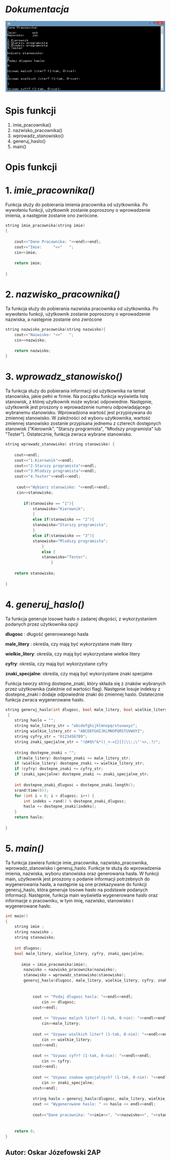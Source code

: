 # ***Dokumentacja***

![screenshot.png](/Assets/screenshot.png)

# Spis funkcji
1. imie_pracownika()
2. nazwisko_pracownika()
3. wprowadz_stanowisko()
4. generuj_haslo()
5. main()


# Opis funkcji 

# 1. *imie_pracownika()*

Funkcja służy do pobierania imienia pracownika od użytkownika. Po wywołaniu funkcji, użytkownik zostanie poproszony o wprowadzenie imienia, a następnie zostanie ono zwrócone.

```C++
string imie_pracownika(string imie)
{

    cout<<"Dane Pracownika: "<<endl<<endl;
    cout<<"Imie:     "<<"   ";
    cin>>imie;

    return imie;

}
```
# 2. *nazwisko_pracownika()*

Ta funkcja służy do pobierania nazwiska pracownika od użytkownika. Po wywołaniu funkcji, użytkownik zostanie poproszony o wprowadzenie nazwiska, a następnie zostanie ono zwrócone

```C++
string nazwisko_pracownika(string nazwisko){
    cout<<"Nazwisko: "<<"   ";
    cin>>nazwisko;

    return nazwisko;
}
```
# 3. *wprowadz_stanowisko()*

Ta funkcja służy do pobierania informacji od użytkownika na temat stanowiska, jakie pełni w firmie. Na początku funkcja wyświetla listę stanowisk, z której użytkownik może wybrać odpowiednie. Następnie, użytkownik jest proszony o wprowadzenie numeru odpowiadającego wybranemu stanowisku. Wprowadzona wartość jest przypisywana do zmiennej stanowisko. W zależności od wyboru użytkownika, wartość zmiennej stanowisko zostanie przypisana jednemu z czterech dostępnych stanowisk ("Kierownik", "Starszy programista", "Młodszy programista" lub "Tester"). Ostatecznie, funkcja zwraca wybrane stanowisko.

```C++
string wprowadz_stanowisko( string stanowisko) {

    cout<<endl;
    cout<<"1.Kierownik"<<endl;
    cout<<"2.Starszy programista"<<endl;
    cout<<"3.Mlodszy programista"<<endl;
    cout<<"4.Tester"<<endl<<endl;

     cout<<"Wybierz stanowisko: "<<endl<<endl;
     cin>>stanowisko;

        if(stanowisko == "1"){
            stanowisko="Kierownik";
            }
            else if(stanowisko == "2"){
            stanowisko="Starszy programista";
            }
            else if(stanowisko == "3"){
            stanowisko="Mlodszy programista";
                }
                else {
                stanowisko="Tester";
                    }

    return stanowisko;

}
```

# 4. *generuj_haslo()*

Ta funkcja generuje losowe hasło o zadanej długości, z wykorzystaniem podanych przez użytkownika opcji



**dlugosc** : długość generowanego hasła

**male_litery** : określa, czy mają być wykorzystane małe litery

**wielkie_litery**: określa, czy mają być wykorzystane wielkie litery

**cyfry**: określa, czy mają być wykorzystane cyfry

**znaki_specjalne**: określa, czy mają być wykorzystane znaki specjalne



Funkcja tworzy string dostepne_znaki, który składa się z znaków wybranych przez użytkownika (zależnie od wartości flag). Następnie losuje indeksy z dostepne_znaki i dodaje odpowiednie znaki do zmiennej haslo. Ostatecznie funkcja zwraca wygenerowane hasło.

```C++
string generuj_haslo(int dlugosc, bool male_litery, bool wielkie_litery, bool cyfry, bool znaki_specjalne)
 {
    string haslo = "";
    string male_litery_str = "abcdefghijklmnopqrstuvwxyz";
    string wielkie_litery_str = "ABCDEFGHIJKLMNOPQRSTUVWXYZ";
    string cyfry_str = "0123456789";
    string znaki_specjalne_str = "!@#$%^&*()_+-={}[]|\\:;\"'<>,.?/";

    string dostepne_znaki = "";
     if(male_litery) dostepne_znaki += male_litery_str;
    if (wielkie_litery) dostepne_znaki += wielkie_litery_str;
    if (cyfry) dostepne_znaki += cyfry_str;
    if (znaki_specjalne) dostepne_znaki += znaki_specjalne_str;

    int dostepne_znaki_dlugosc = dostepne_znaki.length();
    srand(time(0));
    for (int i = 0; i < dlugosc; i++) {
        int indeks = rand() % dostepne_znaki_dlugosc;
        haslo += dostepne_znaki[indeks];
    }
    return haslo;

}
```

# 5. *main()*

Ta funkcja zawiera funkcje imie_pracownika, nazwisko_pracownika, wprowadz_stanowisko i generuj_haslo. Funkcje te służą do wprowadzenia imienia, nazwiska, wyboru stanowiska oraz generowania hasła. W funkcji main, użytkownik jest proszony o podanie informacji potrzebnych do wygenerowania hasła, a następnie są one przekazywane do funkcji generuj_haslo, która generuje losowe hasło na podstawie podanych informacji. Następnie, funkcja main wyświetla wygenerowane hasło oraz informacje o pracowniku, w tym imię, nazwisko, stanowisko i wygenerowane hasło.

```C++
int main()
{
    string imie ;
    string nazwisko ;
    string stanowisko;

    int dlugosc;
    bool male_litery, wielkie_litery, cyfry, znaki_specjalne;

       imie = imie_pracownika(imie);
        nazwisko = nazwisko_pracownika(nazwisko);
        stanowisko = wprowadz_stanowisko(stanowisko);
        generuj_haslo(dlugosc, male_litery, wielkie_litery, cyfry, znaki_specjalne);


            cout << "Podaj dlugosc hasla: "<<endl<<endl;
                cin >> dlugosc;
            cout<<endl;

            cout << "Uzywac malych liter? (1-tak, 0-nie): "<<endl<<endl;
                cin>>male_litery;

            cout << "Uzywac wielkich liter? (1-tak, 0-nie): "<<endl<<endl;
                cin >> wielkie_litery;
            cout<<endl;

            cout << "Uzywac cyfr? (1-tak, 0-nie): "<<endl<<endl;
                cin >> cyfry;
            cout<<endl;

            cout << "Uzywac znakow specjalnych? (1-tak, 0-nie): "<<endl<<endl;
                cin >> znaki_specjalne;
            cout<<endl;

            string haslo = generuj_haslo(dlugosc, male_litery, wielkie_litery, cyfry, znaki_specjalne);
            cout << "Wygenerowane haslo: " << haslo << endl<<endl;

            cout<<"Dane pracownika: "<<imie<<", "<<nazwisko<<", "<<stanowisko<<", "<<haslo<<endl;


    return 0;
}
```

## Autor: Oskar Józefowski 2AP